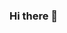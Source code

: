 ### Hi there 👋

<!--
**ravikumarsingh9907/ravikumarsingh9907** is a ✨ _special_ ✨ repository because its `README.md` (this file) appears on your GitHub profile.

Here are some ideas to get you started:

- 🔭 I’m currently working on ...Project (Web App.)
- 🌱 I’m currently learning ... MERN Stack
- 👯 I’m looking to collaborate on ...
- 🤔 I’m looking for help with ...
- 💬 Ask me about ...
- 📫 How to reach me: ...ravikumarsingh9907@gmail.com
- 😄 Pronouns: ...Rv
- ⚡ Fun fact: ...
-->
